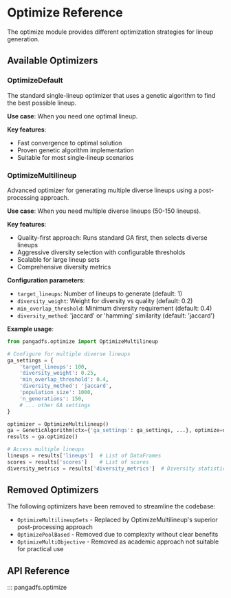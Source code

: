 # Optimize Reference

The optimize module provides different optimization strategies for lineup generation.

## Available Optimizers

### OptimizeDefault
The standard single-lineup optimizer that uses a genetic algorithm to find the best possible lineup.

**Use case**: When you need one optimal lineup.

**Key features**:
- Fast convergence to optimal solution
- Proven genetic algorithm implementation
- Suitable for most single-lineup scenarios

### OptimizeMultilineup
Advanced optimizer for generating multiple diverse lineups using a post-processing approach.

**Use case**: When you need multiple diverse lineups (50-150 lineups).

**Key features**:
- Quality-first approach: Runs standard GA first, then selects diverse lineups
- Aggressive diversity selection with configurable thresholds
- Scalable for large lineup sets
- Comprehensive diversity metrics

**Configuration parameters**:
- `target_lineups`: Number of lineups to generate (default: 1)
- `diversity_weight`: Weight for diversity vs quality (default: 0.2)
- `min_overlap_threshold`: Minimum diversity requirement (default: 0.4)
- `diversity_method`: 'jaccard' or 'hamming' similarity (default: 'jaccard')

**Example usage**:
```python
from pangadfs.optimize import OptimizeMultilineup

# Configure for multiple diverse lineups
ga_settings = {
    'target_lineups': 100,
    'diversity_weight': 0.25,
    'min_overlap_threshold': 0.4,
    'diversity_method': 'jaccard',
    'population_size': 1000,
    'n_generations': 150,
    # ... other GA settings
}

optimizer = OptimizeMultilineup()
ga = GeneticAlgorithm(ctx={'ga_settings': ga_settings, ...}, optimize=optimizer)
results = ga.optimize()

# Access multiple lineups
lineups = results['lineups']  # List of DataFrames
scores = results['scores']    # List of scores
diversity_metrics = results['diversity_metrics']  # Diversity statistics
```

## Removed Optimizers

The following optimizers have been removed to streamline the codebase:

- `OptimizeMultilineupSets` - Replaced by OptimizeMultilineup's superior post-processing approach
- `OptimizePoolBased` - Removed due to complexity without clear benefits
- `OptimizeMultiObjective` - Removed as academic approach not suitable for practical use

## API Reference

::: pangadfs.optimize
